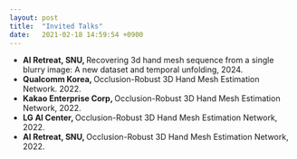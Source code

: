 ```yaml
---
layout: post
title:  "Invited Talks"
date:   2021-02-18 14:59:54 +0900
---
```

- <strong> AI Retreat, SNU, </strong> Recovering
3d hand mesh sequence from a single blurry image: A new dataset and temporal unfolding, 2024.
- <strong> Qualcomm Korea, </strong> Occlusion-Robust 3D Hand Mesh Estimation Network. 2022.
- <strong> Kakao Enterprise Corp, </strong> Occlusion-Robust 3D Hand Mesh Estimation Network, 2022.
- <strong> LG AI Center, </strong> Occlusion-Robust 3D Hand Mesh Estimation Network, 2022.
- <strong> AI Retreat, SNU, </strong> Occlusion-Robust 3D Hand Mesh Estimation Network, 2022.


[jekyll-docs]: http://jekyllrb.com/docs/home
[jekyll-gh]:   https://github.com/jekyll/jekyll
[jekyll-talk]: https://talk.jekyllrb.com/

